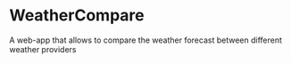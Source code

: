 # WeatherCompare
A web-app that allows to compare the weather forecast between different weather providers
